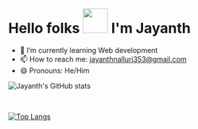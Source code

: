 # Hello folks <img src="https://c.tenor.com/xS_t2ANBv9UAAAAj/elsalla.gif" width="50px"> I'm Jayanth
 


- 🌱 I’m currently learning Web development
- 📫 How to reach me: <a>jayanthnalluri353@gmail.com</a>
- 😄 Pronouns: He/Him



![Jayanth's GitHub stats](https://github-readme-stats.vercel.app/api?username=jayanth353&show_icons=true&theme=onedark)

<br>

[![Top Langs](https://github-readme-stats.vercel.app/api/top-langs/?username=jayanth353&hide=scss,less)](https://github.com/jayanth353/github-readme-stats)
